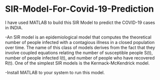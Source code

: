 # SIR-Model-For-Covid-19-Prediction
I have used MATLAB to build this SIR Model to predict the COVID-19 cases in INDIA.

-An SIR model is an epidemiological model that computes the theoretical number of people infected with a contagious illness in a closed population over time. The name of this class of models derives from the fact that they involve coupled equations relating the number of susceptible people S(t), number of people infected I(t), and number of people who have recovered R(t). One of the simplest SIR models is the Kermack-McKendrick model.

-Install MATLAB to your system to run this model.
